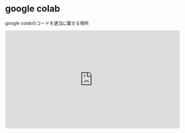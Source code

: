 # google colab
google colabのコードを適当に載せる場所
<iframe width="560" height="315" src="https://www.youtube.com/embed/0AjGQvqK1AQ" title="YouTube video player" frameborder="0" allow="accelerometer; autoplay; clipboard-write; encrypted-media; gyroscope; picture-in-picture" allowfullscreen></iframe>
